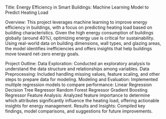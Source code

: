 Title: Energy Efficiency in Smart Buildings: Machine Learning Model to Predict Heating Load

Overview: This project leverages machine learning to improve energy efficiency in buildings, with a focus on predicting heating load based on building characteristics. Given the high energy consumption of buildings globally (around 40%), optimizing energy use is critical for sustainability. Using real-world data on building dimensions, wall types, and glazing areas, the model identifies inefficiencies and offers insights that help buildings move toward net-zero energy goals.

Project Outline:
    Data Exploration: Conducted an exploratory analysis to understand the data structure and relationships among variables.
    Data Preprocessing: Included handling missing values, feature scaling, and other steps to prepare data for modeling.
    Modeling and Evaluation: Implemented multiple regression models to compare performance:
        Linear Regression
        Decision Tree Regressor
        Random Forest Regressor
        Gradient Boosting Regressor
    Feature Analysis: Analyzed feature importance to determine which attributes significantly influence the heating load, offering actionable insights for energy management.
    Results and Insights: Compiled key findings, model comparisons, and suggestions for future improvements.
